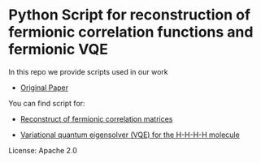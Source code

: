# Python Script for reconstruction of fermionic correlation functions and fermionic VQE

In this repo we provide scripts used in our work

+ [Original Paper](https://arxiv.org/abs/2205.00981)

You can find script for:

+ [Reconstruct of fermionic correlation matrices](PurityRM.py)

+ [Variational quantum eigensolver (VQE) for the H-H-H-H molecule](PurityRM.py)



License: Apache 2.0
